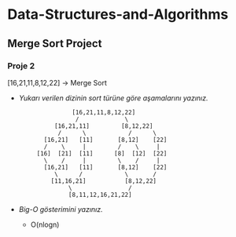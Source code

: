 # Data-Structures-and-Algorithms

## Merge Sort Project

### Proje 2

[16,21,11,8,12,22] -> Merge Sort

- *Yukarı verilen dizinin sort türüne göre aşamalarını yazınız.*

                     [16,21,11,8,12,22]   
                      /             \
                [16,21,11]         [8,12,22]
                 /      \            /      \
             [16,21]   [11]       [8,12]    [22]
             /    \     |         /    \     |
           [16]  [21]  [11]      [8]  [12]  [22]
             \    /     |         \    /     |
             [16,21]   [11]       [8,12]    [22]
                \      /            \       /
               [11,16,21]           [8,12,22]
                    \                /
                    [8,11,12,16,21,22]


- *Big-O gösterimini yazınız.*

    -   O(nlogn)
